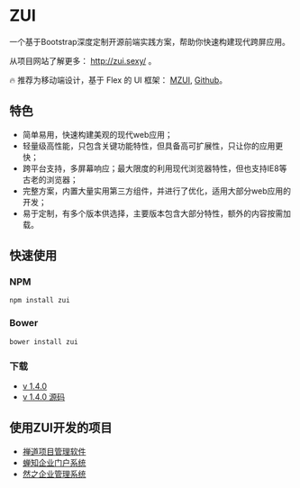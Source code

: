 # ZUI

一个基于Bootstrap深度定制开源前端实践方案，帮助你快速构建现代跨屏应用。

从项目网站了解更多： http://zui.sexy/ 。

🔥 推荐为移动端设计，基于 Flex 的 UI 框架： [MZUI](http://zui.sexy/m/), [Github](https://github.com/easysoft/mzui)。

## 特色

- 简单易用，快速构建美观的现代web应用；
- 轻量级高性能，只包含关键功能特性，但具备高可扩展性，只让你的应用更快；
- 跨平台支持，多屏幕响应；最大限度的利用现代浏览器特性，但也支持IE8等古老的浏览器；
- 完整方案，内置大量实用第三方组件，并进行了优化，适用大部分web应用的开发；
- 易于定制，有多个版本供选择，主要版本包含大部分特性，额外的内容按需加载。

## 快速使用

### NPM

```
npm install zui
```

### Bower

```
bower install zui
```

### 下载

 - [v 1.4.0](http://z.com/docs/download/zui-1.4.0-dist.zip)
 - [v 1.4.0 源码](https://github.com/easysoft/zui/archive/v1.4.0.zip)

## 使用ZUI开发的项目

- [禅道项目管理软件](http://zentao.net)
- [蝉知企业门户系统](http://chanzhi.org)
- [然之企业管理系统](http://ranzhi.org)
